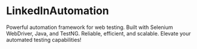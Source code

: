 # LinkedInAutomation
Powerful automation framework for web testing. Built with Selenium WebDriver, Java, and TestNG. Reliable, efficient, and scalable. Elevate your automated testing capabilities!
